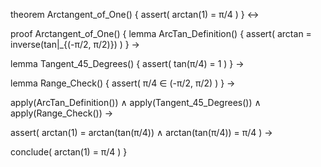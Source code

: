 theorem Arctangent_of_One() {
  assert(
    arctan(1) = π/4
  )
} ↔

proof Arctangent_of_One() {
  lemma ArcTan_Definition() {
    assert(
      arctan = inverse(tan|_{(-π/2, π/2)})
    )
  } →
  
  lemma Tangent_45_Degrees() {
    assert(
      tan(π/4) = 1
    )
  } →
  
  lemma Range_Check() {
    assert(
      π/4 ∈ (-π/2, π/2)
    )
  } →
  
  apply(ArcTan_Definition()) ∧
  apply(Tangent_45_Degrees()) ∧
  apply(Range_Check()) →
  
  assert(
    arctan(1) = arctan(tan(π/4)) ∧
    arctan(tan(π/4)) = π/4
  ) →
  
  conclude(
    arctan(1) = π/4
  )
}